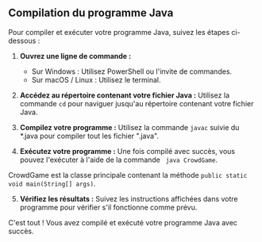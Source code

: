 ## Compilation du programme Java

Pour compiler et exécuter votre programme Java, suivez les étapes ci-dessous :

1. **Ouvrez une ligne de commande :**
   - Sur Windows : Utilisez PowerShell ou l'invite de commandes.
   - Sur macOS / Linux : Utilisez le terminal.

2. **Accédez au répertoire contenant votre fichier Java :**
   Utilisez la commande `cd` pour naviguer jusqu'au répertoire contenant votre fichier Java.

3. **Compilez votre programme :**
Utilisez la commande `javac` suivie du *.java pour compiler tout les fichier ".java".

4. **Exécutez votre programme :**
Une fois compilé avec succès, vous pouvez l'exécuter à l'aide de la commande ` java CrowdGame`.


CrowdGame est la classe principale contenant la méthode `public static void main(String[] args)`.

5. **Vérifiez les résultats :**
Suivez les instructions affichées dans votre programme pour vérifier s'il fonctionne comme prévu.

C'est tout ! Vous avez compilé et exécuté votre programme Java avec succès.
